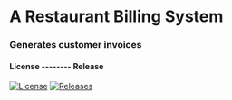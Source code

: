 # A Restaurant Billing System

### Generates customer invoices

#### License -------- Release

[![License](https://img.shields.io/github/license/rowenpeebles/billing-system.svg?style=flat-square)](https://github.com/rowenpeebles/billing-system/blob/master/LICENSE)
[![Releases](https://img.shields.io/github/release/rowenpeebles/billing-system/all.svg?style=flat-square)](https://github.com/rowenpeebles/billing-system/releases)
